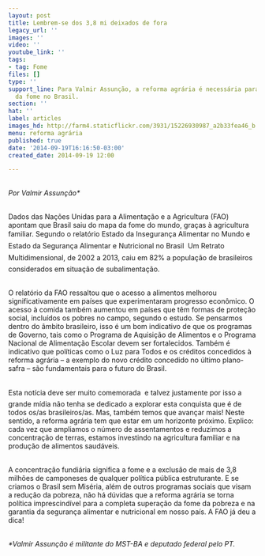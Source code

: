 ```yaml
---
layout: post
title: Lembrem-se dos 3,8 mi deixados de fora
legacy_url: ''
images: ''
video: ''
youtube_link: ''
tags:
- tag: Fome
files: []
type: ''
support_line: Para Valmir Assunção, a reforma agrária é necessária para a superação
  da fome no Brasil.
section: ''
hat: ''
label: articles
images_hd: http://farm4.staticflickr.com/3931/15226930987_a2b33fea46_b.jpg
menu: reforma agrária
published: true
date: '2014-09-19T16:16:50-03:00'
created_date: 2014-09-19 12:00

---
```

<p><br />
<em>Por Valmir Assun&ccedil;&atilde;o*</em></p>

<p><br />
Dados das Na&ccedil;&otilde;es Unidas para a Alimenta&ccedil;&atilde;o e a Agricultura (FAO) apontam que Brasil saiu do mapa da fome do mundo, gra&ccedil;as &agrave; agricultura familiar. Segundo o relat&oacute;rio Estado da Inseguran&ccedil;a Alimentar no Mundo e Estado da Seguran&ccedil;a Alimentar e Nutricional no Brasil  Um Retrato Multidimensional, de 2002 a 2013, caiu em 82% a popula&ccedil;&atilde;o de brasileiros considerados em situa&ccedil;&atilde;o de subalimenta&ccedil;&atilde;o.</p>

<p><br />
O relat&oacute;rio da FAO ressaltou que o acesso a alimentos melhorou significativamente em pa&iacute;ses que experimentaram progresso econ&ocirc;mico. O acesso &agrave; comida tamb&eacute;m aumentou em pa&iacute;ses que t&ecirc;m formas de prote&ccedil;&atilde;o social, inclu&iacute;dos os pobres no campo, segundo o estudo. Se pensarmos dentro do &acirc;mbito brasileiro, isso &eacute; um bom indicativo de que os programas de Governo, tais como o Programa de Aquisi&ccedil;&atilde;o de Alimentos e o Programa Nacional de Alimenta&ccedil;&atilde;o Escolar devem ser fortalecidos. Tamb&eacute;m &eacute; indicativo que pol&iacute;ticas como o Luz para Todos e os cr&eacute;ditos concedidos &agrave; reforma agr&aacute;ria &ndash; a exemplo do novo cr&eacute;dito concedido no &uacute;ltimo plano-safra &ndash; s&atilde;o fundamentais para o futuro do Brasil.</p>

<p><br />
Esta not&iacute;cia deve ser muito comemorada  e talvez justamente por isso a grande m&iacute;dia n&atilde;o tenha se dedicado a explorar esta conquista que &eacute; de todos os/as brasileiros/as. Mas, tamb&eacute;m temos que avan&ccedil;ar mais! Neste sentido, a reforma agr&aacute;ria tem que estar em um horizonte pr&oacute;ximo. Explico: cada vez que ampliamos o n&uacute;mero de assentamentos e reduzimos a concentra&ccedil;&atilde;o de terras, estamos investindo na agricultura familiar e na produ&ccedil;&atilde;o de alimentos saud&aacute;veis.</p>

<p><br />
A concentra&ccedil;&atilde;o fundi&aacute;ria significa a fome e a exclus&atilde;o de mais de 3,8 milh&otilde;es de camponeses de qualquer pol&iacute;tica p&uacute;blica estruturante. E se criamos o Brasil sem Mis&eacute;ria, al&eacute;m de outros programas sociais que visam a redu&ccedil;&atilde;o da pobreza, n&atilde;o h&aacute; d&uacute;vidas que a reforma agr&aacute;ria se torna pol&iacute;tica imprescind&iacute;vel para a completa supera&ccedil;&atilde;o da fome da pobreza e na garantia da seguran&ccedil;a alimentar e nutricional em nosso pa&iacute;s. A FAO j&aacute; deu a dica!</p>

<p><br />
<em>*Valmir Assun&ccedil;&atilde;o &eacute; militante do MST-BA e deputado federal pelo PT.</em></p>
